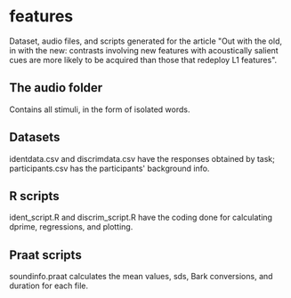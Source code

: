 # features
Dataset, audio files, and scripts generated for the article "Out with the old, in with the new: contrasts involving new features with acoustically salient cues are more likely to be acquired than those that redeploy L1 features".
## The audio folder
Contains all stimuli, in the form of isolated words.
## Datasets
identdata.csv and discrimdata.csv have the responses obtained by task; participants.csv has the participants' background info.
## R scripts
ident_script.R and discrim_script.R have the coding done for calculating dprime, regressions, and plotting.
## Praat scripts
soundinfo.praat calculates the mean values, sds, Bark conversions, and duration for each file.
